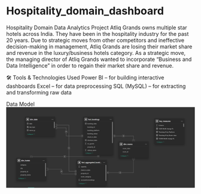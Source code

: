 # Hospitality_domain_dashboard
Hospitality Domain Data Analytics Project
Atliq Grands owns multiple star hotels across India. They have been in the hospitality industry for the past 20 years. Due to strategic moves from other competitors and ineffective decision-making in management, Atliq Grands are losing their market share and revenue in the luxury/business hotels category. As a strategic move, the managing director of Atliq Grands wanted to incorporate “Business and Data Intelligence” in order to regain their market share and revenue.

🛠️ Tools & Technologies Used
   Power BI – for building interactive dashboards
   Excel – for data preprocessing
   SQL (MySQL) – for extracting and transforming raw data

Data Model
 ![Image Alt](https://github.com/srivani-ithagoni/Hospitality_domain_dashboard/blob/c9a2fc85fa8e1a16969f551010a859452d612f70/data%20model.png)






